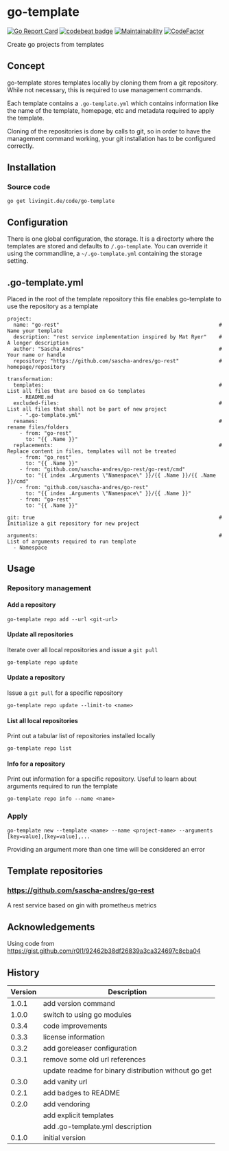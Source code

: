 # go-template

[![Go Report Card](https://goreportcard.com/badge/github.com/sascha-andres/go-template)](https://goreportcard.com/report/github.com/sascha-andres/go-template) [![codebeat badge](https://codebeat.co/badges/530c668a-42cb-41f5-a8e5-5284f606aa5e)](https://codebeat.co/projects/github-com-sascha-andres-go-template-master) [![Maintainability](https://api.codeclimate.com/v1/badges/f3fd3deb5a43e8acf536/maintainability)](https://codeclimate.com/github/sascha-andres/go-template/maintainability) [![CodeFactor](https://www.codefactor.io/repository/github/sascha-andres/go-template/badge)](https://www.codefactor.io/repository/github/sascha-andres/go-template)

Create go projects from templates

## Concept

go-template stores templates locally by cloning them from a git repository. While not necessary, this is required to use management commands.

Each template contains a `.go-template.yml` which contains information like the name of the template, homepage, etc and metadata required to apply the template.

Cloning of the repositories is done by calls to git, so in order to have the management command working, your git installation has to be configured correctly.

## Installation

### Source code

    go get livingit.de/code/go-template

## Configuration

There is one global configuration, the storage. It is a directorty where the templates are stored and defaults to `/.go-template`. You can override it using the commandline, a `~/.go-template.yml` containing the storage setting.

## .go-template.yml

Placed in the root of the template repository this file enables go-template to use the repository as a template

    project:
      name: "go-rest"                                                    # Name your template
      description: "rest service implementation inspired by Mat Ryer"    # A longer description
      author: "Sascha Andres"                                            # Your name or handle
      repository: "https://github.com/sascha-andres/go-rest"             # homepage/repository
    
    transformation:
      templates:                                                         # List all files that are based on Go templates
        - README.md
      excluded-files:                                                    # List all files that shall not be part of new project
        - ".go-template.yml"
      renames:                                                           # rename files/folders
        - from: "go-rest"
          to: "{{ .Name }}"
      replacements:                                                      # Replace content in files, templates will not be treated
        - from: "go_rest"
          to: "{{ .Name }}"
        - from: "github.com/sascha-andres/go-rest/go-rest/cmd"
          to: "{{ index .Arguments \"Namespace\" }}/{{ .Name }}/{{ .Name }}/cmd"
        - from: "github.com/sascha-andres/go-rest"
          to: "{{ index .Arguments \"Namespace\" }}/{{ .Name }}"
        - from: "go-rest"
          to: "{{ .Name }}"
    
    git: true                                                            # Initialize a git repository for new project
    
    arguments:                                                           # List of arguments required to run template
      - Namespace

## Usage

### Repository management

#### Add a repository

    go-template repo add --url <git-url>

#### Update all repositories

Iterate over all local repositories and issue a `git pull`

    go-template repo update

#### Update a repository

Issue a `git pull` for a specific repository

    go-template repo update --limit-to <name>

#### List all local repositories

Print out a tabular list of repositories installed locally

    go-template repo list

#### Info for a repository

Print out information for a specific repository. Useful to learn about arguments required to run the template

    go-template repo info --name <name>

### Apply

    go-template new --template <name> --name <project-name> --arguments [key=value],[key=value],...

Providing an argument more than one time will be considered an error

## Template repositories

### https://github.com/sascha-andres/go-rest

A rest service based on gin with prometheus metrics

## Acknowledgements

Using code from https://gist.github.com/r0l1/92462b38df26839a3ca324697c8cba04

## History

|Version|Description|
|---|---|
|1.0.1|add version command|
|1.0.0|switch to using go modules|
|0.3.4|code improvements|
|0.3.3|license information|
|0.3.2|add goreleaser configuration|
|0.3.1|remove some old url references|
| |update readme for binary distribution without go get|
|0.3.0|add vanity url|
|0.2.1|add badges to README|
|0.2.0|add vendoring|
| |add explicit templates|
| |add .go-template.yml description|
|0.1.0|initial version|
